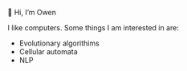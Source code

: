 👋 Hi, I’m Owen

I like computers. Some things I am interested in are:
- Evolutionary algorithims
- Cellular automata
- NLP

<!---
architectdrone/architectdrone is a ✨ special ✨ repository because its `README.md` (this file) appears on your GitHub profile.
You can click the Preview link to take a look at your changes.
--->
